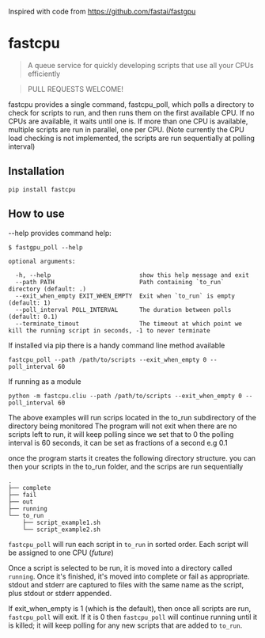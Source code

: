 Inspired with code from https://github.com/fastai/fastgpu 

# fastcpu

> A queue service for quickly developing scripts that use all your CPUs efficiently

> PULL REQUESTS WELCOME! 

fastcpu provides a single command, fastcpu_poll, which polls a directory to check for scripts to run, and then runs them
on the first available CPU. If no CPUs are available, it waits until one is. If more than one CPU is available,
multiple scripts are run in parallel, one per CPU.
(Note currently the CPU load checking is not implemented, the scripts are run sequentially at polling interval)

## Installation

`pip install fastcpu`

## How to use

--help provides command help:

```
$ fastgpu_poll --help

optional arguments:

  -h, --help                         show this help message and exit
  --path PATH                        Path containing `to_run` directory (default: .)
  --exit_when_empty EXIT_WHEN_EMPTY  Exit when `to_run` is empty (default: 1)
  --poll_interval POLL_INTERVAL      The duration between polls (default: 0.1)
  --terminate_timout                 The timeout at which point we kill the running script in seconds, -1 to never terminate
```

If installed via pip there is a handy command line method available

`fastcpu_poll --path /path/to/scripts --exit_when_empty 0 --poll_interval 60`

If running as a module 

`python -m fastcpu.cliu --path /path/to/scripts --exit_when_empty 0 --poll_interval 60` 

The above examples will run scrips located in the to_run subdirectory of the directory being monitored
The program will not exit when there are no scripts left to run, it will keep polling since we set that to 0
the polling interval is 60 seconds, it can be set as fractions of a second e.g 0.1

once the program starts it creates the following directory structure. you can then  your scripts in the to_run folder,
and the scrips are run sequentially

```
.
├── complete
├── fail
├── out
├── running
└── to_run
    ├── script_example1.sh
    └── script_example2.sh
```


`fastcpu_poll` will run each script in `to_run` in sorted order. 
Each script will be assigned to one CPU (*future*)

Once a script is selected to be run, it is moved into a directory called `running`. Once it's finished,
it's moved into complete or fail as appropriate. stdout and stderr are captured to files with the same name as the script,
plus stdout or stderr appended.

If exit_when_empty is 1 (which is the default), then once all scripts are run, `fastcpu_poll` will exit.
If it is 0 then `fastcpu_poll` will continue running until it is killed; it will keep polling for any new scripts that are added to `to_run`.



